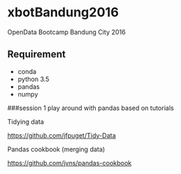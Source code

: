 # xbotBandung2016
OpenData Bootcamp Bandung City 2016

## Requirement

  * conda
  * python 3.5
  * pandas
  * numpy

###session 1
play around with pandas based on tutorials

Tidying data

https://github.com/jfpuget/Tidy-Data

Pandas cookbook (merging data)

https://github.com/jvns/pandas-cookbook
